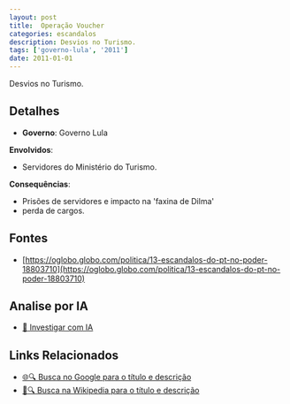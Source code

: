 ```yaml
---
layout: post
title:  Operação Voucher
categories: escandalos
description: Desvios no Turismo.
tags: ['governo-lula', '2011']
date: 2011-01-01
---
```


Desvios no Turismo.

## Detalhes
- **Governo**: Governo Lula

**Envolvidos**:
- Servidores do Ministério do Turismo.


**Consequências**:
- Prisões de servidores e impacto na 'faxina de Dilma'
- perda de cargos.


## Fontes
- [https://oglobo.globo.com/politica/13-escandalos-do-pt-no-poder-18803710](https://oglobo.globo.com/politica/13-escandalos-do-pt-no-poder-18803710)


## Analise por IA
- [🤖 Investigar com IA](https://www.perplexity.ai/search?q=Opera%C3%A7%C3%A3o%20Voucher%20Desvios%20no%20Turismo.%20Governo%20Lula)

## Links Relacionados
- [🌐🔍 Busca no Google para o título e descrição](https://www.google.com/search?q=Opera%C3%A7%C3%A3o%20Voucher%20Desvios%20no%20Turismo.%20Governo%20Lula)
- [📖🔍 Busca na Wikipedia para o título e descrição](https://pt.wikipedia.org/w/index.php?search=Opera%C3%A7%C3%A3o%20Voucher%20Desvios%20no%20Turismo.%20Governo%20Lula)

